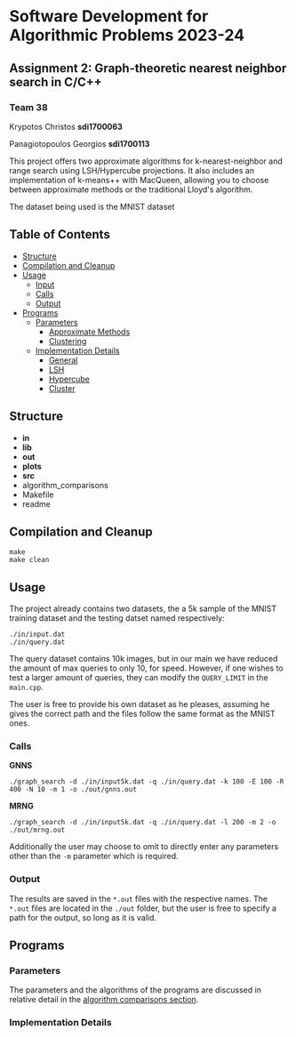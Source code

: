 # Software Development for Algorithmic Problems 2023-24

## Assignment 2: Graph-theoretic nearest neighbor search in C/C++

### Team 38
Krypotos Christos **sdi1700063**

Panagiotopoulos Georgios **sdi1700113**

This project offers two approximate algorithms for k-nearest-neighbor and range search using LSH/Hypercube projections. It also includes an implementation of k-means++ with MacQueen, allowing you to choose between approximate methods or the traditional Lloyd's algorithm.

The dataset being used is the MNIST dataset

## Table of Contents
- [Structure](#structure)
- [Compilation and Cleanup](#compilation-and-cleanup)
- [Usage](#usage)
    - [Input](#input)
    - [Calls](#calls)
    - [Output](#output)
- [Programs](#programs)
    - [Parameters](#parameters)
        - [Approximate Methods](#approximate-methods)
        - [Clustering](#clustering)
    - [Implementation Details](#implementation-details)
        - [General](#general)
        - [LSH](#lsh)
        - [Hypercube](#hypercube)
        - [Cluster](#cluster)

## Structure 
- **in**
- **lib**
- **out**
- **plots**
- **src**
- algorithm_comparisons
- Makefile 
- readme

## Compilation and Cleanup

    make
    make clean

## Usage

The project already contains two datasets, the a 5k sample of the MNIST training dataset and the testing datset named respectively:

    ./in/input.dat
    ./in/query.dat

The query dataset contains 10k images, but in our main we have reduced the amount of max queries to only 10, for speed. 
However, if one wishes to test a larger amount of queries, they can modify the ```QUERY_LIMIT``` in the ```main.cpp```.

The user is free to provide his own dataset as he pleases, assuming he gives the correct path and the files follow the same format as the MNIST ones.

### Calls
**GNNS**

    ./graph_search -d ./in/input5k.dat -q ./in/query.dat -k 100 -E 100 -R 400 -N 10 -m 1 -o ./out/gnns.out

**MRNG**

    ./graph_search -d ./in/input5k.dat -q ./in/query.dat -l 200 -m 2 -o ./out/mrng.out

Additionally the user may choose to omit to directly enter any parameters other than the ```-m``` parameter which is required.

### Output
The results are saved in the ```*.out``` files with the respective names. The ```*.out``` files are located in the 
```./out``` folder, but the user is free to specify a path for the output, so long as it is valid. 

## Programs
### Parameters
The parameters and the algorithms of the programs are discussed in relative detail in the [algorithm comparisons section](./algorithm_comparisons.md).

### Implementation Details